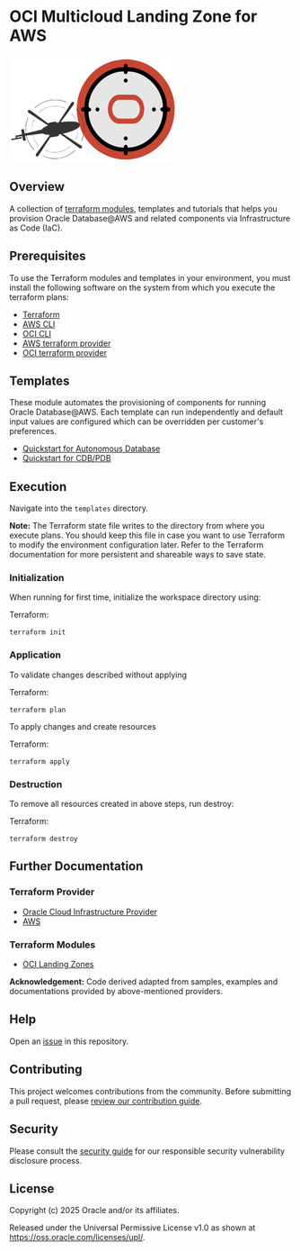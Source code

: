 # OCI Multicloud Landing Zone for AWS

![Landing Zone logo](./images/landing_zone_300.png)

## Overview

A collection of [terraform modules](https://developer.hashicorp.com/terraform/language/modules), templates and tutorials that helps you provision Oracle Database@AWS and related components via Infrastructure as Code (IaC).

## Prerequisites

To use the Terraform modules and templates in your environment, you must install the following software on the system from which you execute the terraform plans:

- [Terraform](https://developer.hashicorp.com/terraform/install)
- [AWS CLI](https://docs.aws.amazon.com/cli/latest/userguide/getting-started-install.html)
- [OCI CLI](https://docs.oracle.com/en-us/iaas/Content/API/SDKDocs/cliinstall.htm)
- [AWS terraform provider](https://registry.terraform.io/providers/hashicorp/aws/latest/docs)
- [OCI terraform provider](https://registry.terraform.io/providers/oracle/oci/latest/docs)

## Templates
These module automates the provisioning of components for running Oracle Database@AWS. Each template can run independently and default input values are configured which can be overridden per customer's preferences.
- [Quickstart for Autonomous Database](./templates/aws-oci-adbd-quickstart/README.md)
- [Quickstart for CDB/PDB](./templates/aws-oci-cdb-pdb-quickstart/README.md)

## Execution
Navigate into the `templates` directory.

**Note:** The Terraform state file writes to the directory from where you execute plans. You should keep this file in case you want to use Terraform to modify the environment configuration later. Refer to the Terraform documentation for more persistent and shareable ways to save state.

### Initialization

When running for first time, initialize the workspace directory using:

Terraform:

``` shell
terraform init
```

### Application

To validate changes described without applying

Terraform:

``` shell
terraform plan
```

To apply changes and create resources

Terraform:

``` shell
terraform apply
```

### Destruction

To remove all resources created in above steps, run destroy:

Terraform:

``` shell
terraform destroy
```

## Further Documentation

### Terraform Provider
- [Oracle Cloud Infrastructure Provider](https://registry.terraform.io/providers/oracle/oci/latest/docs)
- [AWS](https://registry.terraform.io/providers/hashicorp/aws/latest/docs)

### Terraform Modules
- [OCI Landing Zones](https://github.com/oci-landing-zones/)

**Acknowledgement:** Code derived adapted from samples, examples and documentations provided by above-mentioned providers.

## Help

Open an [issue](https://github.com/oci-landing-zones/terraform-oci-multicloud-aws/issues) in this repository.

## Contributing

This project welcomes contributions from the community. Before submitting a pull request, please [review our contribution guide](./CONTRIBUTING.md).

## Security

Please consult the [security guide](./SECURITY.md) for our responsible security vulnerability disclosure process.

## License

Copyright (c) 2025 Oracle and/or its affiliates.

Released under the Universal Permissive License v1.0 as shown at <https://oss.oracle.com/licenses/upl/>.